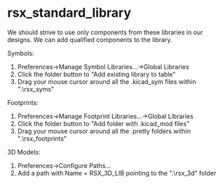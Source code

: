 # rsx_standard_library

We should strive to use only components from these libraries in our designs. 
We can add qualified components to the library.

Symbols:
1. Preferences->Manage Symbol Libraries...->Global Libraries
2. Click the folder button to "Add existing library to table"
3. Drag your mouse cursor around all the .kicad_sym files within ".\rsx_syms"

Footprints:
1. Preferences->Manage Footprint Libraries...->Global Libraries
2. Click the folder button to "Add folder with .kicad_mod files"
3. Drag your mouse cursor around all the .pretty folders within ".\rsx_footprints"

3D Models:
1. Preferences->Configure Paths...
2. Add a path with Name = RSX_3D_LIB pointing to the ".\rsx_3d" folder


